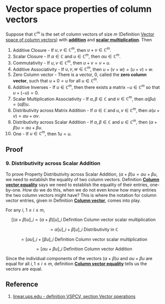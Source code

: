 # Vector space properties of column vectors

Suppose that $\mathbb{C}^m$ is the set of column vectors of size $m$ (Definition [Vector space of column vectors](./0006-vector-space-of-column-vectors.md)) with [**addition**](./0004-column-vector-addition.md) and [**scalar multiplication**](./0005-column-vector-scalar-multiplication.md). Then

1. Additive Closure - If $u, v \in \mathbb{C}^m$, then $u + v \in \mathbb{C}^m$.
2. Scalar Closure - If $\alpha \in \mathbb{C}$ and $u \in \mathbb{C}^m$, then $\alpha u \in \mathbb{C}^m$.
3. Commutativity - If $u, v \in \mathbb{C}^m$, then $u + v = v + u$.
4. Additive Associativity - If $u, v, w \in \mathbb{C}^m$, then $u + (v + w) = (u + v) + w$.
5. Zero Column vector - There is a vector, $0$, called the **zero column vector**, such that $u + 0 = u$ for all $u \in \mathbb{C}^m$.
6. Additive Inverses - If $u \in \mathbb{C}^m$, then there exists a matrix $−u \in \mathbb{C}^m$ so that $u + (−u) = 0$.
7. Scalar Multiplication Associativity - If $\alpha, \beta \in \mathbb{C}$ and $u \in \mathbb{C}^m$, then $\alpha(\beta u) = (\alpha \beta)u$.
8. Distributivity across Matrix Addition - If $\alpha \in \mathbb{C}$ and $u, v \in \mathbb{C}^m$, then $\alpha (u + v) = \alpha u + \alpha v$.
9. Distributivity across Scalar Addition - If $\alpha, \beta \in \mathbb{C}$ and $u \in \mathbb{C}^m$, then $(\alpha + \beta) u = \alpha u + \beta u$.
10. One - If $u \in \mathbb{C}^m$, then $1 u = u$.

## Proof

### 9. Distributivity across Scalar Addition

To prove Property Distributivity across Scalar Addition, $(\alpha + \beta) u = \alpha u + \beta u$, we need to establish the equality of two column vectors. Definition [**Column vector equality**](./0003-column-vector-equality.md) says we need to establish the equality of their entries, one-by-one. How do we do this, when we do not even know how many entries the two column vectors might have? This is where the notation for column vector entries, given in Definition [**Column vector**](./0001-column-vector.md), comes into play.

For any $i$, $1 \leq i \leq m$,

$$
[(\alpha + \beta)u]\_{i} = (\alpha + \beta)[u]\_{i} \text{ Definition Column vector scalar multiplication }
$$

$$
= \alpha [u]\_{i} + \beta [u]\_{i} \text{ Distributivity in } \mathbb{C}
$$

$$
= [\alpha u]\_{i} + [\beta u]\_{i} \text{ Definition Column vector scalar multiplication }
$$

$$
= [\alpha u + \beta u]\_{i} \text{ Definition Column vector Addition }
$$

Since the individual components of the vectors $(\alpha + \beta) u$ and $\alpha u + \beta u$ are equal for all $i, 1 \leq i \leq m$, definition [**Column vector equality**](./0003-column-vector-equality.md) tells us the vectors are equal.

## Reference

1. [linear.ups.edu - definition VSPCV, section Vector operations](http://linear.ups.edu/html/section-VO.html)